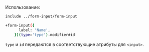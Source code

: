 Использование:

```bash
include ../form-input/form-input

+form-input({
      label: 'Name',
    })(type='type').modifier#id
```

`type` и `id` передаются в соответствующие атрибуты для `<input>`.
